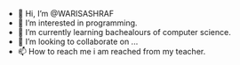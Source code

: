 - 👋 Hi, I’m @WARISASHRAF
- 👀 I’m interested in programming.
- 🌱 I’m currently learning bachealours of computer science.
- 💞️ I’m looking to collaborate on ...
- 📫 How to reach me i am reached from my teacher.

<!---
WARISASHRAF/WARISASHRAF is a ✨ special ✨ repository because its `README.md` (this file) appears on your GitHub profile.
You can click the Preview link to take a look at your changes.
--->
